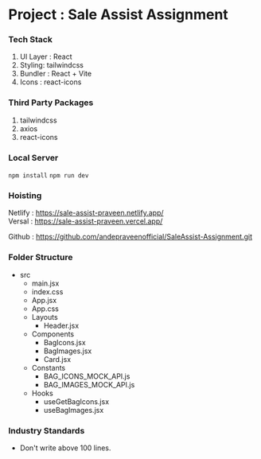# Project : Sale Assist Assignment

### Tech Stack
1. UI Layer : React
2. Styling: tailwindcss
3. Bundler : React + Vite
4. Icons : react-icons

### Third Party Packages
1. tailwindcss
2. axios
3. react-icons


### Local Server 
`npm install`
`npm run dev`

### Hoisting
Netlify : https://sale-assist-praveen.netlify.app/  
Versal : https://sale-assist-praveen.vercel.app/  

Github : https://github.com/andepraveenofficial/SaleAssist-Assignment.git

### Folder Structure
* src
   - main.jsx
   - index.css
   - App.jsx
   - App.css
   * Layouts
      - Header.jsx
   * Components
      - BagIcons.jsx
      - BagImages.jsx
      - Card.jsx
   * Constants 
      - BAG_ICONS_MOCK_API.js
      - BAG_IMAGES_MOCK_API.js
   * Hooks 
      - useGetBagIcons.jsx
      - useBagImages.jsx  

### Industry Standards 
* Don't write above 100 lines.

